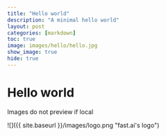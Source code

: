 ```yaml
---
title: "Hello world"
description: "A minimal hello world"
layout: post
categories: [markdown]
toc: true
image: images/hello/hello.jpg
show_image: true
hide: true
---
```

# Hello world

Images do not preview if local

![]({{ site.baseurl }}/images/logo.png "fast.ai's logo")
